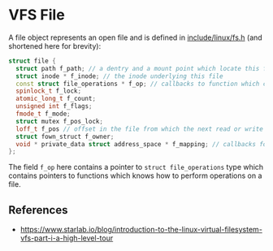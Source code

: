 # VFS File

A file object represents an open file and is defined in [include/linux/fs.h](https://elixir.bootlin.com/linux/v5.7-rc4/source/include/linux/fs.h#L941) (and shortened here for brevity):

```cpp
struct file {
  struct path f_path; // a dentry and a mount point which locate this file
  struct inode * f_inode; // the inode underlying this file
  const struct file_operations * f_op; // callbacks to function which can operate on this file
  spinlock_t f_lock;
  atomic_long_t f_count;
  unsigned int f_flags;
  fmode_t f_mode;
  struct mutex f_pos_lock;
  loff_t f_pos // offset in the file from which the next read or write shall commence
  struct fown_struct f_owner;
  void * private_data struct address_space * f_mapping; // callbacks for memory mapping operations
};
```

The field `f_op` here contains a pointer to `struct file_operations` type which contains pointers to functions which knows how to perform  operations on a file.

## References

- https://www.starlab.io/blog/introduction-to-the-linux-virtual-filesystem-vfs-part-i-a-high-level-tour

